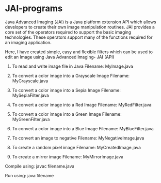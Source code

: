 # JAI-programs

Java Advanced Imaging (JAI) is a Java platform extension API which allows developers to create their own image manipulation routines.
JAI provides a core set of the operators required to support the basic imaging technologies.
These operators support many of the functions required for an imaging application.

Here, I have created simple, easy and flexible filters which can be used to edit an Image using Java Advanced Imaging- JAI (API)

1. To read and write image file in Java
    Filename: MyImage.java

2. To convert a color image into a Grayscale Image
    Filename: MyGrayscale.java

3. To convert a color image into a Sepia Image
    Filename: MySepiaFilter.java

4. To convert a color image into a Red Image
    Filename: MyRedFilter.java

5. To convert a color image into a Green Image
    Filename: MyGreenFilter.java

6. To convert a color image into a Blue Image
    Filename: MyBlueFilter.java
    
7. To convert an image to negative
    Filename: MyNegativeImage.java
    
8. To create a random pixel image
    Filename: MyCreatedImage.java

9. To create a mirror image
    Filename: MyMirrorImage.java
    
Compile using: javac filename.java

Run using: java filename
